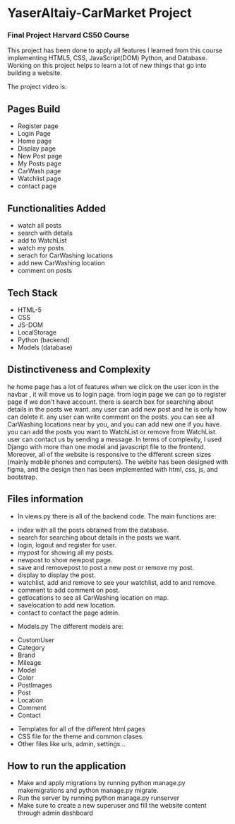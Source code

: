 # YaserAltaiy-CarMarket Project
### Final Project Harvard CS50 Course 
This project has been done to apply all features I learned from this course implementing HTML5, CSS, 
JavaScript(DOM) Python, and Database. Working on this project helps to learn a lot of new things that 
go into building a website.

The project video is: 

## Pages Build
* Register page
* Login Page 
* Home page
* Display page
* New Post page
* My Posts page
* CarWash page
* Watchlist page
* contact page

## Functionalities Added
* watch all posts
* search with details
* add to WatchList
* watch my posts
* serach for CarWashing locations
* add new CarWashing location
* comment on posts

## Tech Stack 
* HTML-5
* CSS
* JS-DOM
* LocalStorage
* Python (backend)
* Models (database)

## Distinctiveness and Complexity
he home page has a lot of features when we click on the user icon in the navbar , it will move us to login page.
from login page we can go to register page if we don't have account.
there is search box for searching about details in the posts we want.
any user can add new post and he is only how can delete it.
any user can write comment on the posts.
you can see all CarWashing locations near by you, and you can add new one if you have.
you can add the posts you want to WatchList or remove from WatchList.
user can contact us by sending a message.
In terms of complexity, I used Django with more than one model and javascript file to the frontend.
Moreover, all of the website is responsive to the different screen sizes (mainly mobile phones and computers).
The webite has been designed with figma, and the design then has been implemented with html, css, js, and bootstrap.

## Files information
* In views.py there is all of the backend code. The main functions are:
 - index with all the posts obtained from the database.
 - search for searching about details in the posts we want.
 - login, logout and register for user.
 - mypost for showing all my posts.
 - newpost to show newpost page.
 - save and removepost to post a new post or remove my post.
 - display to display the post.
 - watchlist, add and remove to see your watchlist, add to and remove.
 - comment to add comment on post.
 - getlocations to see all CarWashing location on map.
 - savelocation to add new location.
 - contact to contact the page admin.

* Models.py The different models are:
 - CustomUser
 - Category
 - Brand
 - Mileage
 - Model
 - Color
 - PostImages
 - Post
 - Location
 - Comment
 - Contact

* Templates for all of the different html pages
* CSS file for the theme and common clases.
* Other files like urls, admin, settings…

## How to run the application 
* Make and apply migrations by running python manage.py makemigrations and python manage.py migrate.
* Run the server by running python manage.py runserver
* Make sure to create a new superuser and fill the website content through admin dashboard